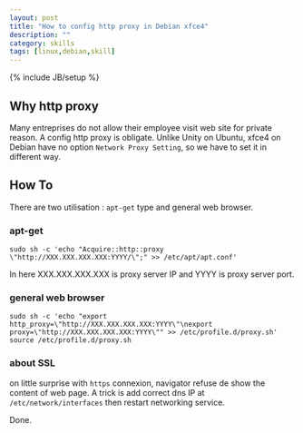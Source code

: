 ```yaml
---
layout: post
title: "How to config http proxy in Debian xfce4"
description: ""
category: skills
tags: [linux,debian,skill]
---
```

{% include JB/setup %}

## Why http proxy
Many entreprises do not allow their employee visit web site for private reason. A config http proxy is obligate. 
Unlike Unity on Ubuntu, xfce4 on Debian have no option `Network Proxy Setting`, so we have to set it in different way.

## How To
There are two utilisation : `apt-get` type and general web browser.

### apt-get

	sudo sh -c 'echo "Acquire::http::proxy \"http://XXX.XXX.XXX.XXX:YYYY/\";" >> /etc/apt/apt.conf'
	
In here XXX.XXX.XXX.XXX is proxy server IP and YYYY is proxy server port.

### general web browser

	sudo sh -c 'echo "export http_proxy=\"http://XXX.XXX.XXX.XXX:YYYY\"\nexport proxy=\"http://XXX.XXX.XXX.XXX:YYYY\"" >> /etc/profile.d/proxy.sh'
	source /etc/profile.d/proxy.sh
	
### about SSL
on little surprise with `https` connexion, navigator refuse de show the content of web page. A trick is add correct dns IP at `/etc/network/interfaces` then restart networking service.

Done.